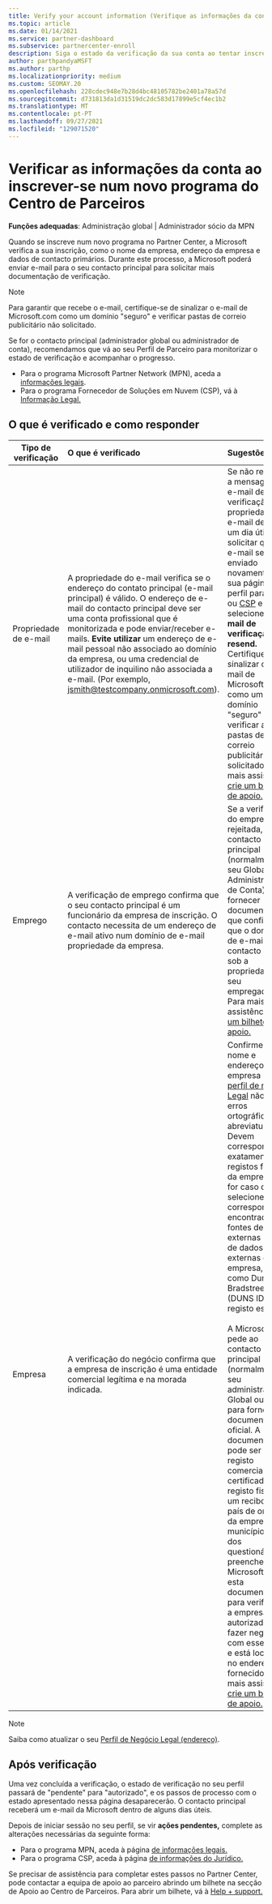```yaml
---
title: Verify your account information (Verifique as informações da conta)
ms.topic: article
ms.date: 01/14/2021
ms.service: partner-dashboard
ms.subservice: partnercenter-enroll
description: Siga o estado da verificação da sua conta ao tentar inscrever-se num novo programa do Partner Center. Aprenda a fornecer informações adicionais, se necessário.
author: parthpandyaMSFT
ms.author: parthp
ms.localizationpriority: medium
ms.custom: SEOMAY.20
ms.openlocfilehash: 228cdec948e7b28d4bc48105782be2401a78a57d
ms.sourcegitcommit: d731813da1d31519dc2dc583d17899e5cf4ec1b2
ms.translationtype: MT
ms.contentlocale: pt-PT
ms.lasthandoff: 09/27/2021
ms.locfileid: "129071520"
---
```

# <a name="verify-your-account-information-when-you-enroll-in-a-new-partner-center-program"></a>Verificar as informações da conta ao inscrever-se num novo programa do Centro de Parceiros

**Funções adequadas**: Administração global | Administrador sócio da MPN

Quando se inscreve num novo programa no Partner Center, a Microsoft verifica a sua inscrição, como o nome da empresa, endereço da empresa e dados de contacto primários. Durante este processo, a Microsoft poderá enviar e-mail para o seu contacto principal para solicitar mais documentação de verificação.

>[!NOTE]
>Para garantir que recebe o e-mail, certifique-se de sinalizar o e-mail de Microsoft.com como um domínio "seguro" e verificar pastas de correio publicitário não solicitado.

Se for o contacto principal (administrador global ou administrador de conta), recomendamos que vá ao seu Perfil de Parceiro para monitorizar o estado de verificação e acompanhar o progresso.

- Para o programa Microsoft Partner Network (MPN), aceda a [informações legais](https://partner.microsoft.com/pcv/accountsettings/connectedpartnerprofile).
- Para o programa Fornecedor de Soluções em Nuvem (CSP), vá à [Informação Legal.](https://partner.microsoft.com/pcv/accountsettings/partnerprofile)

## <a name="what-is-verified-and-how-to-respond"></a>O que é verificado e como responder

| **Tipo de verificação**   | **O que é verificado**   | **Sugestões**                                                                                        |
|----------------------------|:-----------------------------------|:-----------------------------------------------------------------------------------------------------|
| Propriedade de e-mail            | A propriedade do e-mail verifica se o endereço do contato principal (e-mail principal) é válido. O endereço de e-mail do contacto principal deve ser uma conta profissional que é monitorizada e pode enviar/receber e-mails. **Evite utilizar** um endereço de e-mail pessoal não associado ao domínio da empresa, ou uma credencial de utilizador de inquilino não associada a e-mail. (Por exemplo, jsmith@testcompany.onmicrosoft.com). | Se não receber a mensagem de e-mail de verificação da propriedade de e-mail dentro de um dia útil, pode solicitar que o e-mail seja enviado novamente. Vá à sua página de perfil para [MPN](https://partner.microsoft.com/pcv/accountsettings/connectedpartnerprofile) ou [CSP](https://partner.microsoft.com/pcv/accountsettings/partnerprofile) e selecione **e-mail de verificação resend.** Certifique-se de sinalizar o e-mail de Microsoft.com como um domínio "seguro" e verificar as pastas de correio publicitário não solicitado. Para mais assistência, [crie um bilhete de apoio.](https://go.microsoft.com/fwlink/?linkid=2167384)|
|Emprego |A verificação de emprego confirma que o seu contacto principal é um funcionário da empresa de inscrição. O contacto necessita de um endereço de e-mail ativo num domínio de e-mail propriedade da empresa.|Se a verificação do emprego for rejeitada, o contacto principal (normalmente o seu Global ou Administração de Conta) deve fornecer documentação que confirme que o domínio de e-mail do contacto está sob a propriedade do seu empregador. Para mais assistência, [crie um bilhete de apoio.](https://go.microsoft.com/fwlink/?linkid=2167385) |
| Empresa   | A verificação do negócio confirma que a empresa de inscrição é uma entidade comercial legítima e na morada indicada. | Confirme que o nome e endereço da empresa no seu [perfil de negócio Legal](https://partner.microsoft.com/pcv/accountsettings/connectedpartnerprofile) não têm erros ortográficos ou abreviaturas. Devem corresponder exatamente aos registos formais da empresa. Se for caso disso, selecione a correspondência encontrada em fontes de dados externas (bases de dados externas da empresa, tais como Dun & Bradstreet (DUNS ID) ou registo estatal).<br /><br />A Microsoft pede ao contacto principal (normalmente o seu administrador Global ou Conta) para fornecer documentação oficial. A documentação pode ser um registo comercial, um certificado de registo fiscal ou um recibo do país de origem da empresa, do município ou dos questionários a preencher. A Microsoft utiliza esta documentação para verificar se a empresa está autorizada a fazer negócios com esse nome e está localizada no endereço fornecido. Para mais assistência, [crie um bilhete de apoio.](https://go.microsoft.com/fwlink/?linkid=2167604)|

> [!NOTE]
> Saiba como atualizar o seu [Perfil de Negócio Legal (endereço)](update-your-partner-profile.md).

## <a name="after-verification"></a>Após verificação

Uma vez concluída a verificação, o estado de verificação no seu perfil passará de "pendente" para "autorizado", e os passos de processo com o estado apresentado nessa página desaparecerão. O contacto principal receberá um e-mail da Microsoft dentro de alguns dias úteis.

Depois de iniciar sessão no seu perfil, se vir **ações pendentes,** complete as alterações necessárias da seguinte forma:

- Para o programa MPN, aceda à página [de informações legais.](https://partner.microsoft.com/pcv/accountsettings/connectedpartnerprofile)  
- Para o programa CSP, aceda à página [de informações do Jurídico.](https://partner.microsoft.com/pcv/accountsettings/partnerprofile)

Se precisar de assistência para completar estes passos no Partner Center, pode contactar a equipa de apoio ao parceiro abrindo um bilhete na secção de Apoio ao Centro de Parceiros. Para abrir um bilhete, vá à [Help + support.](https://partner.microsoft.com/dashboard/support/servicerequests/create?stage=2&topicid=21655de7-7dbb-4927-33a2-f60f45feadf3)
